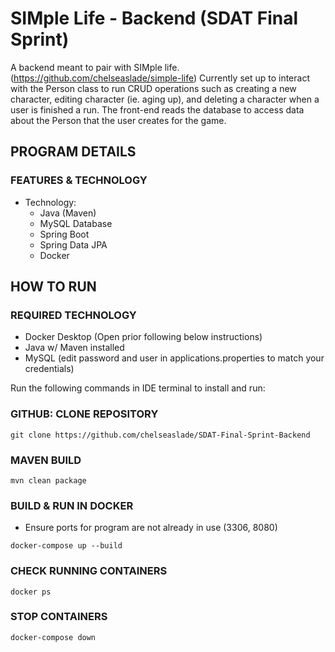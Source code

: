 # SIMple Life - Backend (SDAT Final Sprint)
A backend meant to pair with SIMple life. (https://github.com/chelseaslade/simple-life)
Currently set up to interact with the Person class to run CRUD operations such as creating a new character, editing character (ie. aging up), and deleting a character when a user is finished a run. The front-end reads the database to access data about the Person that the user creates for the game. 

## PROGRAM DETAILS
### FEATURES & TECHNOLOGY
* Technology:
    - Java (Maven)
    - MySQL Database
    - Spring Boot
    - Spring Data JPA
    - Docker
  

## HOW TO RUN
### REQUIRED TECHNOLOGY
* Docker Desktop (Open prior following below instructions)
* Java w/ Maven installed
* MySQL (edit password and user in applications.properties to match your credentials)

Run the following commands in IDE terminal to install and run: 

### GITHUB: CLONE REPOSITORY
```
git clone https://github.com/chelseaslade/SDAT-Final-Sprint-Backend
```
### MAVEN BUILD
```
mvn clean package
```
### BUILD & RUN IN DOCKER
* Ensure ports for program are not already in use (3306, 8080)
```
docker-compose up --build
```
### CHECK RUNNING CONTAINERS
```
docker ps
```

### STOP CONTAINERS
```
docker-compose down
```
